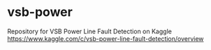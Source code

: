 # vsb-power

Repository for VSB Power Line Fault Detection on Kaggle  
https://www.kaggle.com/c/vsb-power-line-fault-detection/overview
